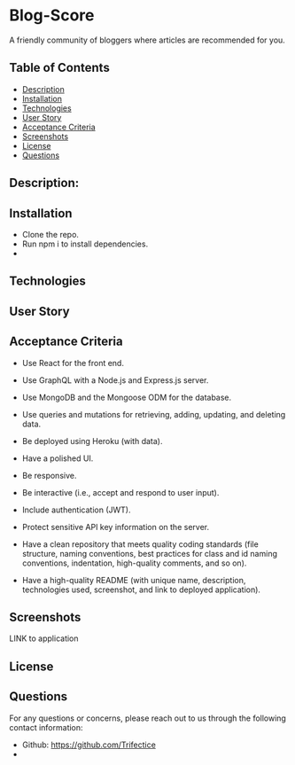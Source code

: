 # Blog-Score
A friendly community of bloggers where articles are recommended for you.


## Table of Contents

- [Description](#description)
- [Installation](#installation)
- [Technologies](#technologies)
- [User Story](#userstory)
- [Acceptance Criteria](#acceptancecriteria)
- [Screenshots](#screenshots)
- [License](#license)
- [Questions](#questions)

## Description:
 


## Installation
* Clone the repo.
* Run npm i to install dependencies.
* 

## Technologies


## User Story


## Acceptance Criteria
* Use React for the front end.

* Use GraphQL with a Node.js and Express.js server.

* Use MongoDB and the Mongoose ODM for the database.

* Use queries and mutations for retrieving, adding, updating, and deleting data.

* Be deployed using Heroku (with data).

* Have a polished UI.

* Be responsive.

* Be interactive (i.e., accept and respond to user input).

* Include authentication (JWT).

* Protect sensitive API key information on the server.

* Have a clean repository that meets quality coding standards (file structure, naming conventions, best practices for class and id naming conventions, indentation, high-quality comments, and so on).

* Have a high-quality README (with unique name, description, technologies used, screenshot, and link to deployed application).

## Screenshots


LINK to application



 ## License



## Questions
For any questions or concerns, please reach out to us through the following contact information:

- Github: https://github.com/Trifectice
- 
